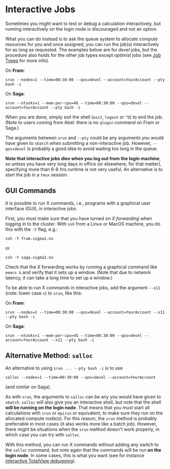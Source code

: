 # Interactive Jobs

Sometimes you might want to test or debug a calculation interactively,
but running interactively on the login node is discouraged and not an
option.

What you can do instead is to ask the queue system to allocate compute
resources for you and once assigned, you can run the job(s)
interactively for as long as requested.  The examples below are for
_devel_ jobs, but the procedure also holds for the other job types
except _optimist_ jobs (see [Job Types](job_types.md) for more info).

On **Fram**:

    srun --nodes=1 --time=00:30:00 --qos=devel --account=YourAccount --pty bash -i

On **Saga**:

    srun --ntasks=1 --mem-per-cpu=4G --time=00:30:00 --qos=devel --account=YourAccount --pty bash -i

When you are done, simply exit the shell (`exit`, `logout` or `^D`) to
end the job.  (Note to users coming from Abel: there is no `qlogin`
command on Fram or Saga.)

The arguments between `srun` and `--pty` could be any arguments you
would have given to `sbatch` when submitting a non-interactive
job. However, `--qos=devel` is probably a good idea to avoid waiting
too long in the queue.

**Note that interactive jobs dies when you log out from the login
machine**, so unless you have very long days in office (or elsewhere,
for that matter), specifying more than 6-8 hrs runtime is not very
useful.  An alternative is to start the job in a `tmux` session.

## GUI Commands

It is possible to run X commands, i.e., programs with a graphical user
interface (GUI), in interactive jobs.

First, you must make sure that you have turned on *X forwarding* when logging
in to the cluster.  With `ssh` from a Linux or MacOS machine, you do this with
the `-Y` flag, e.g.:

    ssh -Y fram.sigma2.no

or

    ssh -Y saga.sigma2.no

Check that the X forwarding works by running a graphical command like `emacs &`
and verify that it sets up a window.  (Note that due to network latency, it
can take a long time to set up a window.)

To be able to run X commands in interactive jobs, add the argument `--x11`
(note: lower case `x`) to `srun`, like this:

On **Fram**:

    srun --nodes=1 --time=00:30:00 --qos=devel --account=YourAccount --x11 --pty bash -i

On **Saga**:

    srun --ntasks=1 --mem-per-cpu=4G --time=00:30:00 --qos=devel --account=YourAccount --x11 --pty bash -i

## Alternative Method: `salloc`

An alternative to using `srun ... --pty bash -i` is to use

    salloc --nodes=1 --time=00:30:00 --qos=devel --account=YourAccount

(and similar on Saga).

As with `srun`, the arguments to `salloc` can be any you would have
given to `sbatch`.  `salloc` will also give you an interactive shell, but note
that the shell **will be running on the login node**.  That means that you
*must* start all calculations with `srun` or `mpirun` or equivalent, to make
sure they run on the allocated compute node(s).  For this reason, the `srun`
method is probably preferrable in most cases (it also works more like a batch
job).  However, there might be situations when the `srun` method doesn't work
properly, in which case you can try with `salloc`.

With this method, you can run X commands without adding any switch to the
`salloc` command, but note again that the commands will be run **on the login
node**.  In some cases, this is what you want (see for instance
[interactive TotalView debugging](../development/debugging.md#debugging-interactive)).
